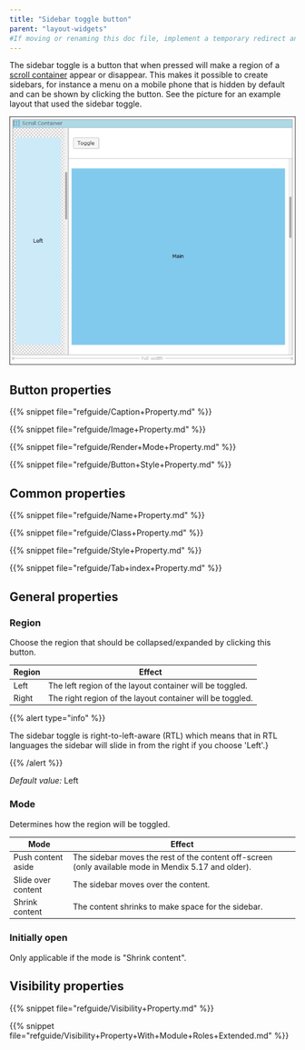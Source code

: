 ```yaml
---
title: "Sidebar toggle button"
parent: "layout-widgets"
#If moving or renaming this doc file, implement a temporary redirect and let the respective team know they should update the URL in the product. See Mapping to Products for more details.
---
```



The sidebar toggle is a button that when pressed will make a region of a [scroll container](scroll-container) appear or disappear. This makes it possible to create sidebars, for instance a menu on a mobile phone that is hidden by default and can be shown by clicking the button. See the picture for an example layout that used the sidebar toggle. 

![](attachments/pages/sidebar-toggle-button.png)

## Button properties

{{% snippet file="refguide/Caption+Property.md" %}}

{{% snippet file="refguide/Image+Property.md" %}}

{{% snippet file="refguide/Render+Mode+Property.md" %}}

{{% snippet file="refguide/Button+Style+Property.md" %}}

## Common properties

{{% snippet file="refguide/Name+Property.md" %}}

{{% snippet file="refguide/Class+Property.md" %}}

{{% snippet file="refguide/Style+Property.md" %}}

{{% snippet file="refguide/Tab+index+Property.md" %}}

## General properties

### Region

Choose the region that should be collapsed/expanded by clicking this button.

| Region | Effect |
| --- | --- |
| Left | The left region of the layout container will be toggled. |
| Right | The right region of the layout container will be toggled. |

{{% alert type="info" %}}

The sidebar toggle is right-to-left-aware (RTL) which means that in RTL languages the sidebar will slide in from the right if you choose 'Left'.}

{{% /alert %}}

_Default value:_ Left

### Mode

Determines how the region will be toggled.

| Mode | Effect |
| --- | --- |
| Push content aside | The sidebar moves the rest of the content off-screen (only available mode in Mendix 5.17 and older). |
| Slide over content | The sidebar moves over the content. |
| Shrink content | The content shrinks to make space for the sidebar. |

### Initially open

Only applicable if the mode is "Shrink content".

## Visibility properties

{{% snippet file="refguide/Visibility+Property.md" %}}

{{% snippet file="refguide/Visibility+Property+With+Module+Roles+Extended.md" %}}
